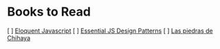# Books to Read

[ ] [Eloquent Javascript](http://eloquentjavascript.net/)
[ ] [Essential JS Design Patterns](http://addyosmani.com/resources/essentialjsdesignpatterns/book/)
[ ] [Las piedras de Chihaya](http://www.quaterni.es/producto/las-piedras-de-chihaya-el-hilo-del-karma/)
